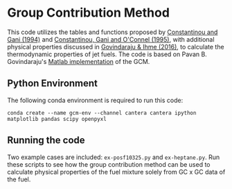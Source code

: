 # Group Contribution Method
This code utilizes the tables and functions proposed by [Constantinou and Gani (1994)](https://doi.org/10.1002/aic.690401011) and [Constantinou, Gani and O'Connel (1995)](https://doi.org/10.1016/0378-3812(94)02593-P), with additional physical properties discussed in [Govindaraju & Ihme (2016)](https://doi.org/10.1016/j.ijheatmasstransfer.2016.06.079), to calculate the thermodynamic properties of jet fuels.  The code is based on Pavan B. Govindaraju's [Matlab implementation](https://github.com/gpavanb-old/GroupContribution) of the GCM.

## Python Environment
The following conda environment is required to run this code:
~~~
conda create --name gcm-env --channel cantera cantera ipython matplotlib pandas scipy openpyxl
~~~

## Running the code
Two example cases are included: `ex-posf10325.py` and `ex-heptane.py`.  Run these scripts to see how the group contribution method can be used to calculate physical properties of the fuel mixture solely from GC x GC data of the fuel.